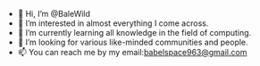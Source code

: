- 👋 Hi, I’m @BaleWild
- 👀 I’m interested in almost everything I come across.
- 🌱 I’m currently learning all knowledge in the field of computing.
- 💞️ I’m looking for various like-minded communities and people.
- 📫 You can reach me by my email:babelspace963@gmail.com

<!---
BaleWild/BaleWild is a ✨ special ✨ repository because its `README.md` (this file) appears on your GitHub profile.
You can click the Preview link to take a look at your changes.
--->
